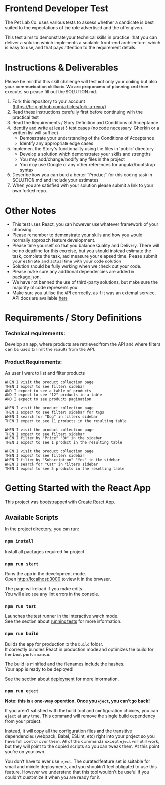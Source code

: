 # Frontend Developer Test
The Pet Lab Co. uses various tests to assess whether a candidate is best suited to the expectations of the role 
advertised and the offer given.

This test aims to demonstrate your technical skills in practice: that you can deliver a solution which implements a 
scalable front-end architecture, which is easy to use, and that pays attention to the requirement details.


# Instructions & Deliverables
Please be mindful this skill challenge will test not only your coding but also your communication skillsets. We are 
proponents of planning and then execute, so please fill out the SOLUTION.md.

1. Fork this repository to your account (https://help.github.com/articles/fork-a-repo/)
2. Read these instructions carefully first before continuing with the practical test
3. Read the Requirements / Story Definition and Conditions of Acceptance
4. Identify and write at least 3 test cases (no code necessary; Gherkin or a written list will suffice)
    - Demonstrate your understanding of the Conditions of Acceptance
    - Identify any appropriate edge cases
5. Implement the Story's functionality using the files in 'public' directory
    - Develop a solution which demonstrates your skills and strengths
    - You may add/change/modify any files in the project
    - You may use Google or any other references for angular/bootstrap syntax
6. Describe how you can build a better "Product" for this coding task in SOLUTION.md and include your estimates
7. When you are satisfied with your solution please submit a link to your own forked repo.

# Other Notes

- This test uses React, you can however use whatever framework of your choosing.
- Please remember to demonstrate your skills and how you would normally approach feature development.
- Please time yourself so that you balance Quality and Delivery. There will be no deadline for this exercise, but you should instead estimate the task, complete the task, and measure your elapsed time. Please submit your estimate and actual time with your code solution
- Solution should be fully working when we check out your code.
- Please make sure any additional dependencies are added in package.json.
- We have not banned the use of third-party solutions, but make sure the majority of code represents you.
- Make sure you utilise the API correctly, as if it was an external service. API docs are available [here](./API_DOCS.md)

Requirements / Story Definitions
================================

### Technical requirements:

Develop an app, where products are retrieved from the API and where filters can be used to limit the results from the 
API.

### Product Requirements:

As user I want to list and filter products

``` gherkin
WHEN I visit the product collection page
THEN I expect to see filters sidebar
AND I expect to see a table of products
AND I expect to see "12" products in a table
AND I expect to see products pagination

WHEN I visit the product collection page
THEN I expect to see filters sidebar for tags
WHEN I search for "Dog" in filters sidebar
THEN I expect to see 11 products in the resulting table

WHEN I visit the product collection page
THEN I expect to see filters sidebar
WHEN I filter by "Price" "30" in the sidebar
THEN I expect to see 1 product in the resulting table

WHEN I visit the product collection page
THEN I expect to see filters sidebar
WHEN I filter by "Subscription" "Yes" in the sidebar
WHEN I search for "Cat" in filters sidebar
THEN I expect to see 5 products in the resulting table

```

# Getting Started with the React App

This project was bootstrapped with [Create React App](https://github.com/facebook/create-react-app).

## Available Scripts

In the project directory, you can run:

### `npm install`

Install all packages required for project

### `npm run start`

Runs the app in the development mode.\
Open [http://localhost:3000](http://localhost:3000) to view it in the browser.

The page will reload if you make edits.\
You will also see any lint errors in the console.

### `npm run test`

Launches the test runner in the interactive watch mode.\
See the section about [running tests](https://facebook.github.io/create-react-app/docs/running-tests) for more information.

### `npm run build`

Builds the app for production to the `build` folder.\
It correctly bundles React in production mode and optimizes the build for the best performance.

The build is minified and the filenames include the hashes.\
Your app is ready to be deployed!

See the section about [deployment](https://facebook.github.io/create-react-app/docs/deployment) for more information.

### `npm run eject`

**Note: this is a one-way operation. Once you `eject`, you can’t go back!**

If you aren’t satisfied with the build tool and configuration choices, you can `eject` at any time. This command will 
remove the single build dependency from your project.

Instead, it will copy all the configuration files and the transitive dependencies (webpack, Babel, ESLint, etc) right 
into your project so you have full control over them. All of the commands except `eject` will still work, but they 
will point to the copied scripts so you can tweak them. At this point you’re on your own.

You don’t have to ever use `eject`. The curated feature set is suitable for small and middle deployments, and you 
shouldn’t feel obligated to use this feature. However we understand that this tool wouldn’t be useful if you couldn’t 
customize it when you are ready for it.
